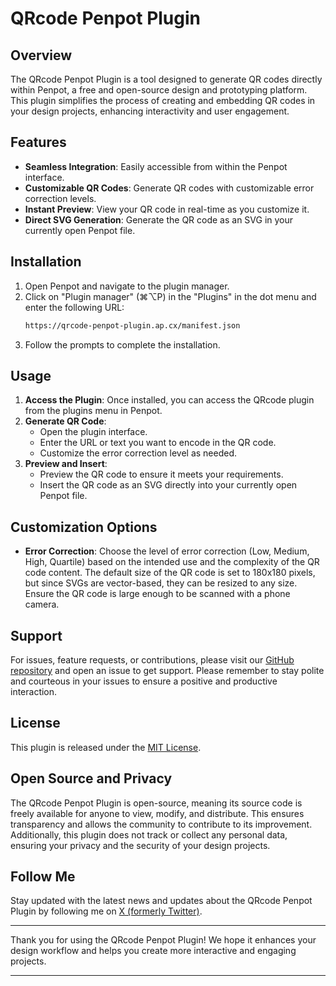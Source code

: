 # QRcode Penpot Plugin

## Overview

The QRcode Penpot Plugin is a tool designed to generate QR codes directly within Penpot, a free and open-source design and prototyping platform. This plugin simplifies the process of creating and embedding QR codes in your design projects, enhancing interactivity and user engagement.

## Features

- **Seamless Integration**: Easily accessible from within the Penpot interface.
- **Customizable QR Codes**: Generate QR codes with customizable error correction levels.
- **Instant Preview**: View your QR code in real-time as you customize it.
- **Direct SVG Generation**: Generate the QR code as an SVG in your currently open Penpot file.

## Installation

1. Open Penpot and navigate to the plugin manager.
2. Click on "Plugin manager" (⌘⌥P) in the "Plugins" in the dot menu and enter the following URL:
   ```bash
   https://qrcode-penpot-plugin.ap.cx/manifest.json
   ```
3. Follow the prompts to complete the installation.

## Usage

1. **Access the Plugin**: Once installed, you can access the QRcode plugin from the plugins menu in Penpot.
2. **Generate QR Code**:
   - Open the plugin interface.
   - Enter the URL or text you want to encode in the QR code.
   - Customize the error correction level as needed.
3. **Preview and Insert**:
   - Preview the QR code to ensure it meets your requirements.
   - Insert the QR code as an SVG directly into your currently open Penpot file.

## Customization Options

- **Error Correction**: Choose the level of error correction (Low, Medium, High, Quartile) based on the intended use and the complexity of the QR code content. The default size of the QR code is set to 180x180 pixels, but since SVGs are vector-based, they can be resized to any size. Ensure the QR code is large enough to be scanned with a phone camera.

## Support

For issues, feature requests, or contributions, please visit our [GitHub repository](https://github.com/thierryc/qrcode-penpot-plugin) and open an issue to get support. Please remember to stay polite and courteous in your issues to ensure a positive and productive interaction.

## License

This plugin is released under the [MIT License](LICENSE).

## Open Source and Privacy

The QRcode Penpot Plugin is open-source, meaning its source code is freely available for anyone to view, modify, and distribute. This ensures transparency and allows the community to contribute to its improvement. Additionally, this plugin does not track or collect any personal data, ensuring your privacy and the security of your design projects.

## Follow Me

Stay updated with the latest news and updates about the QRcode Penpot Plugin by following me on [X (formerly Twitter)](https://x.com/Autre_planete).

---

Thank you for using the QRcode Penpot Plugin! We hope it enhances your design workflow and helps you create more interactive and engaging projects.

---
